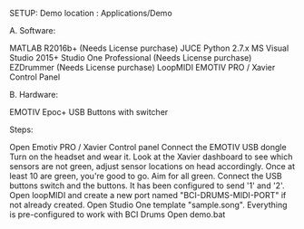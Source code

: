 SETUP: 
Demo location : Applications/Demo

A. Software:

MATLAB R2016b+ (Needs License purchase)
JUCE
Python 2.7.x
MS Visual Studio 2015+
Studio One Professional (Needs License purchase)
EZDrummer (Needs License purchase)
LoopMIDI
EMOTIV PRO / Xavier Control Panel

B. Hardware:

EMOTIV Epoc+
USB Buttons with switcher

Steps:

Open Emotiv PRO / Xavier Control panel
Connect the EMOTIV USB dongle
Turn on the headset and wear it.
Look at the Xavier dashboard to see which sensors are not green, adjust sensor locations on head accordingly.
Once at least 10 are green, you're good to go. Aim for all green.
Connect the USB buttons switch and the buttons. It has been configured to send '1' and '2'.
Open loopMIDI and create a new port named "BCI-DRUMS-MIDI-PORT" if not already created.
Open Studio One template "sample.song". Everything is pre-configured to work with BCI Drums
Open demo.bat